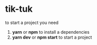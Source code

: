 # tik-tuk
to start a project you need
1. <strong>yarn</strong> or <strong>npm</strong> to install a dependencies
2. <strong>yarn dev</strong> or <strong>npm start</strong> to start a project
